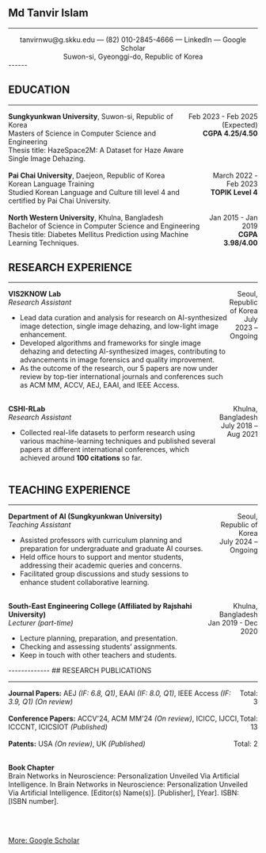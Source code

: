## Md Tanvir Islam
------------------
<div style="text-align: center;">
tanvirnwu@g.skku.edu — (82) 010-2845-4666 — LinkedIn — Google Scholar <br>
Suwon-si, Gyeonggi-do, Republic of Korea
</div>
------

## EDUCATION
------

<div style="display: flex; justify-content: space-between;">
  <div>
    <strong>Sungkyunkwan University</strong>, Suwon-si, Republic of Korea<br>
    Masters of Science in Computer Science and Engineering<br>
    Thesis title: HazeSpace2M: A Dataset for Haze Aware Single Image Dehazing.
  </div>
  <div style="text-align: right;">
    Feb 2023 - Feb 2025 (Expected)<br>
    <strong>CGPA 4.25/4.50</strong>
  </div>
</div>

<br>

<div style="display: flex; justify-content: space-between;">
  <div>
    <strong>Pai Chai University</strong>, Daejeon, Republic of Korea<br>
    Korean Language Training<br>
    Studied Korean Language and Culture till level 4 and certified by Pai Chai University.
  </div>
  <div style="text-align: right;">
    March 2022 - Feb 2023<br>
    <strong>TOPIK Level 4</strong>
  </div>
</div>

<br>

<div style="display: flex; justify-content: space-between;">
  <div>
    <strong>North Western University</strong>, Khulna, Bangladesh<br>
    Bachelor of Science in Computer Science and Engineering<br>
    Thesis title: Diabetes Mellitus Prediction using Machine Learning Techniques.
  </div>
  <div style="text-align: right;">
    Jan 2015 - Jan 2019<br>
    <strong>CGPA 3.98/4.00</strong>
  </div>
</div>



## RESEARCH EXPERIENCE
---


<div style="display: flex; justify-content: space-between;">
  <div>
    <strong>VIS2KNOW Lab</strong><br>
    <em>Research Assistant</em><br>
    <ul>
      <li>Lead data curation and analysis for research on AI-synthesized image detection, single image dehazing, and low-light image enhancement.</li>
      <li>Developed algorithms and frameworks for single image dehazing and detecting AI-synthesized images, contributing to advancements in image forensics and quality improvement.</li>
      <li>As the outcome of the research, our 5 papers are now under review by top-tier international journals and conferences such as ACM MM, ACCV, AEJ, EAAI, and IEEE Access.</li>
    </ul>
  </div>
  <div style="text-align: right;">
    Seoul, Republic of Korea<br>
    July 2023 – Ongoing
  </div>
</div>

<br>

<div style="display: flex; justify-content: space-between;">
  <div>
    <strong>CSHI-RLab</strong><br>
    <em>Research Assistant</em><br>
    <ul>
      <li>Collected real-life datasets to perform research using various machine-learning techniques and published several papers at different international conferences, which achieved around <strong>100 citations</strong> so far.</li>
    </ul>
  </div>
  <div style="text-align: right;">
    Khulna, Bangladesh<br>
    July 2018 – Aug 2021
  </div>
</div>



## TEACHING EXPERIENCE
------------
<div style="display: flex; justify-content: space-between;">
  <div>
    <strong>Department of AI (Sungkyunkwan University)</strong><br>
    <em>Teaching Assistant</em><br>
    <ul>
      <li>Assisted professors with curriculum planning and preparation for undergraduate and graduate AI courses.</li>
      <li>Held office hours to support and mentor students, addressing their academic queries and concerns.</li>
      <li>Facilitated group discussions and study sessions to enhance student collaborative learning.</li>
    </ul>
  </div>
  <div style="text-align: right;">
    Seoul, Republic of Korea<br>
    July 2024 – Ongoing
  </div>
</div>

<br>

<div style="display: flex; justify-content: space-between;">
  <div>
    <strong>South-East Engineering College (Affiliated by Rajshahi University)</strong><br>
    <em>Lecturer (part-time)</em><br>
    <ul>
      <li>Lecture planning, preparation, and presentation.</li>
      <li>Checking and assessing students’ assignments.</li>
      <li>Keep in touch with other teachers and students.</li>
    </ul>
  </div>
  <div style="text-align: right;">
    Khulna, Bangladesh<br>
    Jan 2019 - Dec 2020
  </div>
</div>


<be>
-------------
## RESEARCH PUBLICATIONS

---------------
<div style="display: flex; justify-content: space-between;">
  <div>
    <strong>Journal Papers:</strong> AEJ <em>(IF: 6.8, Q1)</em>, EAAI <em>(IF: 8.0, Q1)</em>, IEEE Access <em>(IF: 3.9, Q1)</em> <em>(On review)</em> 
  </div>
  <div style="text-align: right;">
    Total: 3
  </div>
</div>

<br>

<div style="display: flex; justify-content: space-between;">
  <div>
    <strong>Conference Papers:</strong> ACCV'24, ACM MM'24 <em>(On review)</em>, ICICC, IJCCI, ICCCNT, ICICSIOT <em>(Published)</em> 
  </div>
  <div style="text-align: right;">
    Total: 13
  </div>
</div>

<br>

<div style="display: flex; justify-content: space-between;">
  <div>
    <strong>Patents:</strong> USA <em>(On review)</em>, UK <em>(Published)</em> 
  </div>
  <div style="text-align: right;">
    Total: 2
  </div>
</div>

<br>

<strong>Book Chapter</strong><br>
Brain Networks in Neuroscience: Personalization Unveiled Via Artificial Intelligence. In Brain Networks in Neuroscience: Personalization Unveiled Via Artificial Intelligence. [Editor(s) Name(s)]. [Publisher], [Year]. ISBN: [ISBN number].

<br><br>

<a href="https://scholar.google.com" target="_blank">More: Google Scholar</a>

